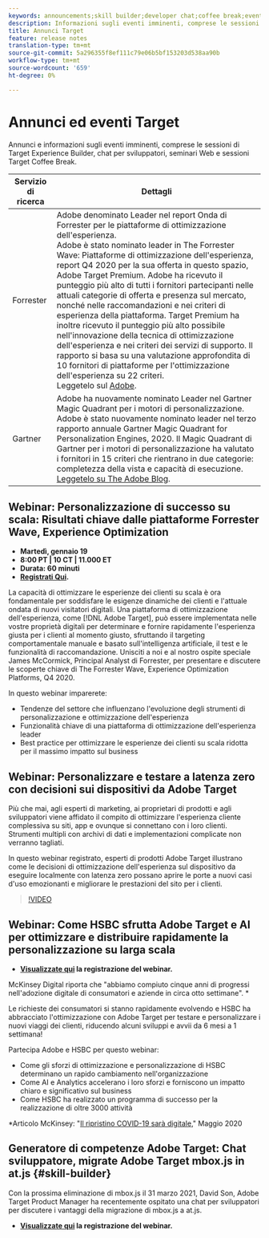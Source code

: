 ```yaml
---
keywords: announcements;skill builder;developer chat;coffee break;events
description: Informazioni sugli eventi imminenti, comprese le sessioni di Target Experience Builder, chat per sviluppatori, seminari Web e sessioni Target Coffee Break.
title: Annunci Target
feature: release notes
translation-type: tm+mt
source-git-commit: 5a296355f8ef111c79e06b5bf153203d538aa90b
workflow-type: tm+mt
source-wordcount: '659'
ht-degree: 0%

---
```



# Annunci ed eventi Target

Annunci e informazioni sugli eventi imminenti, comprese le sessioni di Target Experience Builder, chat per sviluppatori, seminari Web e sessioni Target Coffee Break.

| Servizio di ricerca | Dettagli |
| --- | --- |
| Forrester |  Adobe denominato Leader nel report Onda di Forrester per le piattaforme di ottimizzazione dell&#39;esperienza.<br> Adobe è stato nominato leader in The Forrester Wave: Piattaforme di ottimizzazione dell&#39;esperienza, report Q4 2020 per la sua offerta in questo spazio,  Adobe Target Premium.  Adobe ha ricevuto il punteggio più alto di tutti i fornitori partecipanti nelle attuali categorie di offerta e presenza sul mercato, nonché nelle raccomandazioni e nei criteri di esperienza della piattaforma. Target Premium ha inoltre ricevuto il punteggio più alto possibile nell&#39;innovazione della tecnica di ottimizzazione dell&#39;esperienza e nei criteri dei servizi di supporto. Il rapporto si basa su una valutazione approfondita di 10 fornitori di piattaforme per l&#39;ottimizzazione dell&#39;esperienza su 22 criteri.<br>Leggetelo sul  [ Adobe](https://blog.adobe.com/en/2020/11/24/adobe-named-leader-in-forrester-wave-report-experience-optimization-platforms.html). |
| Gartner |  Adobe ha nuovamente nominato Leader nel Gartner Magic Quadrant per i motori di personalizzazione.<br> Adobe è stato nuovamente nominato leader nel terzo rapporto annuale Gartner Magic Quadrant for Personalization Engines, 2020. Il Magic Quadrant di Gartner per i motori di personalizzazione ha valutato i fornitori in 15 criteri che rientrano in due categorie: completezza della vista e capacità di esecuzione.<br>[Leggetelo su The  Adobe Blog](https://theblog.adobe.com/adobe-again-named-leader-in-gartner-magic-quadrant-for-personalization-engines/). |

## Webinar: Personalizzazione di successo su scala: Risultati chiave dalle piattaforme Forrester Wave, Experience Optimization

* **Martedì, gennaio 19**
* **8:00 PT | 10 CT | 11.000 ET**
* **Durata: 60 minuti**
* **[Registrati Qui](https://www.adobeeventsonline.com/Webinar/2021/Personalization/index.php?source=998).**

La capacità di ottimizzare le esperienze dei clienti su scala è ora fondamentale per soddisfare le esigenze dinamiche dei clienti e l&#39;attuale ondata di nuovi visitatori digitali. Una piattaforma di ottimizzazione dell&#39;esperienza, come [!DNL Adobe Target], può essere implementata nelle vostre proprietà digitali per determinare e fornire rapidamente l&#39;esperienza giusta per i clienti al momento giusto, sfruttando il targeting comportamentale manuale e basato sull&#39;intelligenza artificiale, il test e le funzionalità di raccomandazione. Unisciti a noi e al nostro ospite speciale James McCormick, Principal Analyst di Forrester, per presentare e discutere le scoperte chiave di The Forrester Wave, Experience Optimization Platforms, Q4 2020.

In questo webinar imparerete:

* Tendenze del settore che influenzano l&#39;evoluzione degli strumenti di personalizzazione e ottimizzazione dell&#39;esperienza
* Funzionalità chiave di una piattaforma di ottimizzazione dell&#39;esperienza leader
* Best practice per ottimizzare le esperienze dei clienti su scala ridotta per il massimo impatto sul business

## Webinar: Personalizzare e testare a latenza zero con decisioni sui dispositivi da  Adobe Target

Più che mai, agli esperti di marketing, ai proprietari di prodotti e agli sviluppatori viene affidato il compito di ottimizzare l&#39;esperienza cliente complessiva su siti, app e ovunque si connettano con i loro clienti. Strumenti multipli con archivi di dati e implementazioni complicate non verranno tagliati.

In questo webinar registrato,  esperti di prodotti Adobe Target illustrano come le decisioni di ottimizzazione dell&#39;esperienza sul dispositivo da eseguire localmente con latenza zero possano aprire le porte a nuovi casi d&#39;uso emozionanti e migliorare le prestazioni del sito per i clienti.

>[!VIDEO](https://video.tv.adobe.com/v/328148)

## Webinar: Come HSBC sfrutta  Adobe Target e AI per ottimizzare e distribuire rapidamente la personalizzazione su larga scala

* **[Visualizzate qui](https://seminars.adobeconnect.com/ps4ozlg7qfdy/?proto=true) la registrazione del webinar.**

McKinsey Digital riporta che &quot;abbiamo compiuto cinque anni di progressi nell&#39;adozione digitale di consumatori e aziende in circa otto settimane&quot;. *

Le richieste dei consumatori si stanno rapidamente evolvendo e HSBC ha abbracciato l&#39;ottimizzazione con  Adobe Target per testare e personalizzare i nuovi viaggi dei clienti, riducendo alcuni sviluppi e avvii da 6 mesi a 1 settimana!

Partecipa  Adobe e HSBC per questo webinar:

* Come gli sforzi di ottimizzazione e personalizzazione di HSBC determinano un rapido cambiamento nell&#39;organizzazione
* Come AI e Analytics accelerano i loro sforzi e forniscono un impatto chiaro e significativo sul business
* Come HSBC ha realizzato un programma di successo per la realizzazione di oltre 3000 attività

*Articolo McKinsey: &quot;[Il ripristino COVID-19 sarà digitale](https://www.mckinsey.com/business-functions/mckinsey-digital/our-insights/the-covid-19-recovery-will-be-digital-a-plan-for-the-first-90-days#),&quot; Maggio 2020

##  Generatore di competenze Adobe Target: Chat sviluppatore, migrate  Adobe Target mbox.js in at.js {#skill-builder}

Con la prossima eliminazione di mbox.js il 31 marzo 2021, David Son,  Adobe Target Product Manager ha recentemente ospitato una chat per sviluppatori per discutere i vantaggi della migrazione di mbox.js a at.js.

* **[Visualizzate qui](https://seminars.adobeconnect.com/ptdo6mfo6qn6/?proto=true) la registrazione del webinar.**